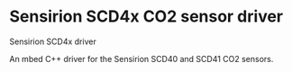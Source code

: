 # Sensirion SCD4x CO2 sensor driver

Sensirion SCD4x driver

An mbed C++ driver for the Sensirion SCD40 and SCD41 CO2 sensors.
